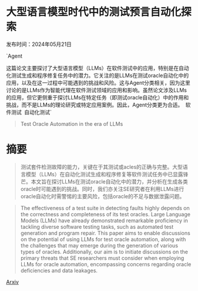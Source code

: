# 大型语言模型时代中的测试预言自动化探索

发布时间：2024年05月21日

`Agent

这篇论文主要探讨了大型语言模型（LLMs）在软件测试中的应用，特别是在自动化测试生成和程序修复任务中的潜力。它关注的是LLMs在测试oracle自动化中的应用，以及在这一过程中可能遇到的挑战和风险。这与Agent分类相关，因为这里讨论的是LLMs作为智能代理在软件测试领域的应用和影响。虽然论文涉及LLMs的应用，但它更侧重于探讨LLMs在特定任务（即测试oracle自动化）中的作用和挑战，而不是LLMs的理论研究或特定应用案例。因此，Agent分类更为合适。` `软件测试` `自动化测试`

> Test Oracle Automation in the era of LLMs

# 摘要

> 测试套件检测故障的能力，关键在于其测试或acles的正确与完整。大型语言模型（LLMs）在自动化测试生成和程序修复等软件测试任务中已显露锋芒。本文旨在探讨LLMs在测试oracle自动化中的潜力，并分析在生成各类oracle时可能遇到的挑战。同时，我们亦关注SE研究者在利用LLMs进行oracle自动化时需警惕的主要风险，包括oracle的不足与数据泄露问题。

> The effectiveness of a test suite in detecting faults highly depends on the correctness and completeness of its test oracles. Large Language Models (LLMs) have already demonstrated remarkable proficiency in tackling diverse software testing tasks, such as automated test generation and program repair. This paper aims to enable discussions on the potential of using LLMs for test oracle automation, along with the challenges that may emerge during the generation of various types of oracles. Additionally, our aim is to initiate discussions on the primary threats that SE researchers must consider when employing LLMs for oracle automation, encompassing concerns regarding oracle deficiencies and data leakages.

[Arxiv](https://arxiv.org/abs/2405.12766)
